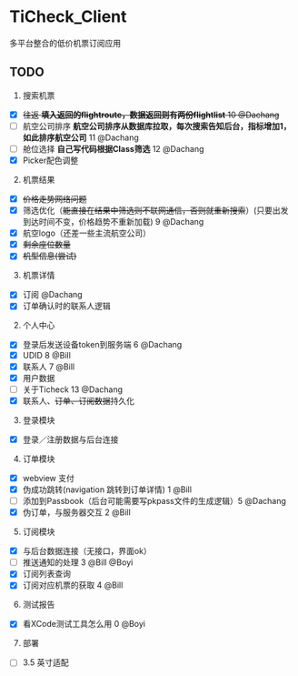 TiCheck_Client
==============

多平台整合的低价机票订阅应用

TODO
---------------
1. 搜索机票
 - [x] ~~往返 **填入返回的flightroute，数据返回则有两份flightlist**  10 @Dachang~~
 - [ ] 航空公司排序 **航空公司排序从数据库拉取，每次搜索告知后台，指标增加1，如此排序航空公司** 11 @Dachang
 - [ ] 舱位选择 **自己写代码根据Class筛选** 12 @Dachang
 - [x] Picker配色调整
2. 机票结果
 - [x] ~~价格走势网络问题~~
 - [x] 筛选优化（~~能直接在结果中筛选则不联网通信，否则就重新搜索~~）(只要出发到达时间不变，价格趋势不重新加载) 9 @Dachang
 - [x] 航空logo（还差一些主流航空公司）
 - [x] ~~剩余座位数量~~
 - [x] ~~机型信息(尝试)~~
3. 机票详情
 - [x] 订阅 @Dachang
 - [x] 订单确认时的联系人逻辑
2. 个人中心
 - [x] 登录后发送设备token到服务端 6 @Dachang
 - [x] UDID  8 @Bill
 - [x] 联系人 7 @Bill
 - [x] 用户数据
 - [ ] 关于Ticheck 13 @Dachang
 - [x] 联系人、~~订单、订阅数据~~持久化
3. 登录模块
 - [x] 登录／注册数据与后台连接
4. 订单模块
 - [x] webview 支付
 - [x] 伪成功跳转(navigation 跳转到订单详情) 1 @Bill
 - [ ] 添加到Passbook（后台可能需要写pkpass文件的生成逻辑）5  @Dachang
 - [x] 伪订单，与服务器交互 2 @Bill
5. 订阅模块
 - [x] 与后台数据连接（无接口，界面ok）
 - [ ] 推送通知的处理 3 @Bill @Boyi
 - [x] 订阅列表查询
 - [x] 订阅对应机票的获取 4 @Bill
6. 测试报告
 - [x] 看XCode测试工具怎么用 0 @Boyi
7. 部署
 - [ ] 3.5 英寸适配
